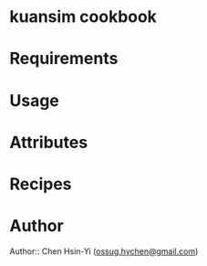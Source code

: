 # kuansim cookbook

# Requirements

# Usage

# Attributes

# Recipes

# Author

Author:: Chen Hsin-Yi (<ossug.hychen@gmail.com>)
